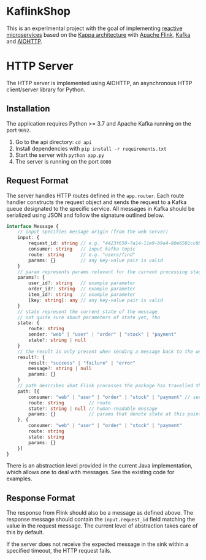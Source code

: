 # KaflinkShop

This is an experimental project with the goal of implementing [reactive microservices](http://www.mammatustech.com/reactive-microservices) based on the [Kappa architecture](http://milinda.pathirage.org/kappa-architecture.com/) with [Apache Flink](https://flink.apache.org/), [Kafka](https://kafka.apache.org/) and [AIOHTTP](https://aiohttp.readthedocs.io/).

# HTTP Server

The HTTP server is implemented using AIOHTTP, an asynchronous HTTP client/server library for Python. 

## Installation
The application requires Python >= 3.7 and Apache Kafka running on the port `9092`.
1. Go to the api directory: `cd api`
1. Install dependencies with `pip install -r requirements.txt`
2. Start the server with `python app.py`
3. The server is running on the port `8080`

## Request Format

The server handles HTTP routes defined in the `app.router`. Each route handler constructs the request object and sends the request to a Kafka queue designated to the specific service. All messages in Kafka should be serialized using JSON and follow the signature outlined below.

```ts
interface Message {
	// input specifies message origin (from the web server)
	input: {
		request_id: string // e.g. "4423f650-7a14-11e9-b9a4-80e6501cc886"
		consumer: string   // input kafka topic
		route: string      // e.g. "users/find"
		params: {}         // any key-value pair is valid
	}
	// param represents params relevant for the current processing stage
	params?: {
		user_id?: string   // example parameter
        order_id?: string  // example parameter
        item_id?: string   // example parameter
		[key: string]: any // any key-value pair is valid
	}
	// state represent the current state of the message
	// not quite sure about parameters of state yet, tho
	state: {
		route: string
        sender: "web" | "user" | "order" | "stock" | "payment"
		state?: string | null
    }
    // the result is only present when sending a message back to the web server
	result?: {
		result: "success" | "failure" | "error"
		message?: string | null
		params: {}
	}
	// path describes what Flink processes the package has travelled through
	path: [{
		consumer: "web" | "user" | "order" | "stock" | "payment" // service to process the message
		route: string         // route
		state?: string | null // human-readable message
		params: {}            // params that denote state at this point
	}, {
		consumer: "web" | "user" | "order" | "stock" | "payment" 
		route: string
		state: string
		params: {}
	}]
}
```

There is an abstraction level provided in the current Java implementation, which allows one to deal with messages. See the existing code for examples.

## Response Format

The response from Flink should also be a message as defined above. The response message should contain the `input.request_id` field matching the value in the request message. The current level of abstraction takes care of this by default. 

If the server does not receive the expected message in the sink within a specified timeout, the HTTP request fails.
